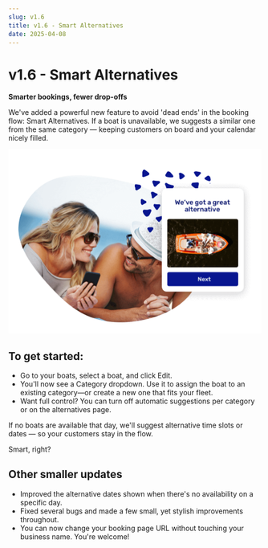 ```yaml
---
slug: v1.6
title: v1.6 - Smart Alternatives
date: 2025-04-08
---
```


# v1.6 - Smart Alternatives

**Smarter bookings, fewer drop-offs**

We've added a powerful new feature to avoid 'dead ends' in the booking flow: Smart Alternatives. If a boat is unavailable, we suggests a similar one from the same category — keeping customers on board and your calendar nicely filled.

![](./images/v1.6.smart_alternatives_boat_rental_software.png)

## To get started:

- Go to your boats, select a boat, and click Edit.
- You'll now see a Category dropdown. Use it to assign the boat to an existing category—or create a new one that fits your fleet.
- Want full control? You can turn off automatic suggestions per category or on the alternatives page.

If no boats are available that day, we'll suggest alternative time slots or dates — so your customers stay in the flow.

Smart, right?

## Other smaller updates

- Improved the alternative dates shown when there's no availability on a specific day.
- Fixed several bugs and made a few small, yet stylish improvements throughout.
- You can now change your booking page URL without touching your business name. You're welcome!
